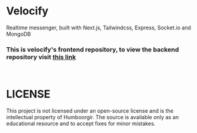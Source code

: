 # Velocify

Realtime messenger, built with Next.js, Tailwindcss, Express, Socket.io and MongoDB

### This is velocify's frontend repository, to view the backend repository visit [this link](https://github.com/humboorgir/velocify-backend)

<br/>

# LICENSE

This project is not licensed under an open-source license and is the intellectual property of Humboorgir. The source is available only as an educational resource and to accept fixes for minor mistakes.
